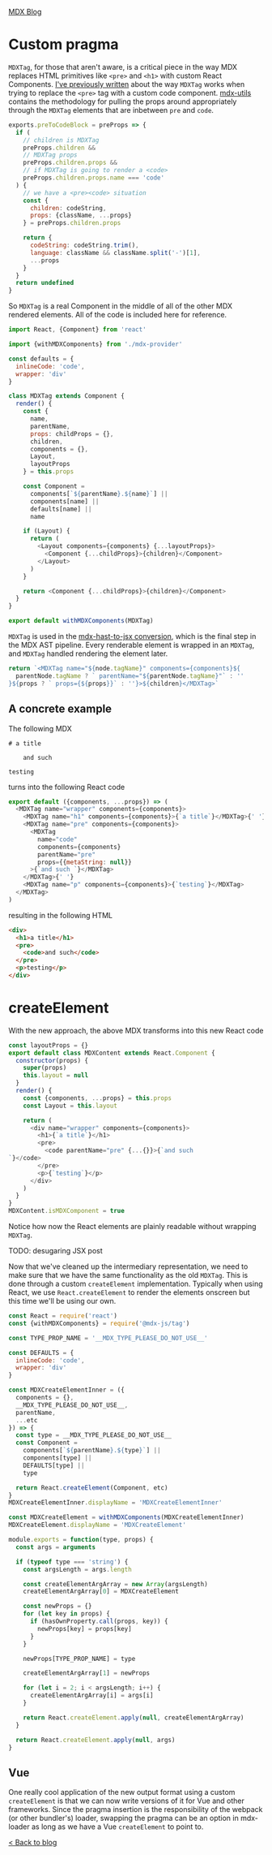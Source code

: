 [MDX Blog](/blog)

# Custom pragma

`MDXTag`, for those that aren't aware, is a critical piece in the way
MDX replaces HTML primitives like `<pre>` and `<h1>` with custom React
Components. [I've previously
written](/post/codeblocks-mdx-and-mdx-utils) about the way `MDXTag`
works when trying to replace the `<pre>` tag with a custom code
component. [mdx-utils](https://github.com/ChristopherBiscardi/gatsby-mdx/blob/00769a1b72455f40843cd2f09ee34fd63b009fb2/packages/mdx-utils/index.js)
contains the methodology for pulling the props around appropriately
through the `MDXTag` elements that are inbetween `pre` and `code`.

```js
exports.preToCodeBlock = preProps => {
  if (
    // children is MDXTag
    preProps.children &&
    // MDXTag props
    preProps.children.props &&
    // if MDXTag is going to render a <code>
    preProps.children.props.name === 'code'
  ) {
    // we have a <pre><code> situation
    const {
      children: codeString,
      props: {className, ...props}
    } = preProps.children.props

    return {
      codeString: codeString.trim(),
      language: className && className.split('-')[1],
      ...props
    }
  }
  return undefined
}
```

So `MDXTag` is a real Component in the middle of all of the other MDX
rendered elements. All of the code is included here for reference.

```js
import React, {Component} from 'react'

import {withMDXComponents} from './mdx-provider'

const defaults = {
  inlineCode: 'code',
  wrapper: 'div'
}

class MDXTag extends Component {
  render() {
    const {
      name,
      parentName,
      props: childProps = {},
      children,
      components = {},
      Layout,
      layoutProps
    } = this.props

    const Component =
      components[`${parentName}.${name}`] ||
      components[name] ||
      defaults[name] ||
      name

    if (Layout) {
      return (
        <Layout components={components} {...layoutProps}>
          <Component {...childProps}>{children}</Component>
        </Layout>
      )
    }

    return <Component {...childProps}>{children}</Component>
  }
}

export default withMDXComponents(MDXTag)
```

`MDXTag` is used in the [mdx-hast-to-jsx
conversion](https://github.com/mdx-js/mdx/blob/e1bcf1b1a352c9728424b01c1bb5d62e450eb48d/packages/mdx/mdx-hast-to-jsx.js#L163-L165),
which is the final step in the MDX AST pipeline. Every renderable
element is wrapped in an `MDXTag`, and `MDXTag` handled rendering the
element later.

```js
return `<MDXTag name="${node.tagName}" components={components}${
  parentNode.tagName ? ` parentName="${parentNode.tagName}"` : ''
}${props ? ` props={${props}}` : ''}>${children}</MDXTag>`
```

## A concrete example

The following MDX

```
# a title

    and such

testing
```

turns into the following React code

```js
export default ({components, ...props}) => (
  <MDXTag name="wrapper" components={components}>
    <MDXTag name="h1" components={components}>{`a title`}</MDXTag>{' '}
    <MDXTag name="pre" components={components}>
      <MDXTag
        name="code"
        components={components}
        parentName="pre"
        props={{metaString: null}}
      >{`and such `}</MDXTag>
    </MDXTag>{' '}
    <MDXTag name="p" components={components}>{`testing`}</MDXTag>
  </MDXTag>
)
```

resulting in the following HTML

```html
<div>
  <h1>a title</h1>
  <pre>
    <code>and such</code>
  </pre>
  <p>testing</p>
</div>
```

# createElement

With the new approach, the above MDX transforms into this new React code

```js
const layoutProps = {}
export default class MDXContent extends React.Component {
  constructor(props) {
    super(props)
    this.layout = null
  }
  render() {
    const {components, ...props} = this.props
    const Layout = this.layout

    return (
      <div name="wrapper" components={components}>
        <h1>{`a title`}</h1>
        <pre>
          <code parentName="pre" {...{}}>{`and such
`}</code>
        </pre>
        <p>{`testing`}</p>
      </div>
    )
  }
}
MDXContent.isMDXComponent = true
```

Notice how now the React elements are plainly readable without
wrapping `MDXTag`.

TODO: desugaring JSX post

Now that we've cleaned up the intermediary representation, we need to
make sure that we have the same functionality as the old
`MDXTag`. This is done through a custom `createElement`
implementation. Typically when using React, we use
`React.createElement` to render the elements onscreen but this time
we'll be using our own.

```js
const React = require('react')
const {withMDXComponents} = require('@mdx-js/tag')

const TYPE_PROP_NAME = '__MDX_TYPE_PLEASE_DO_NOT_USE__'

const DEFAULTS = {
  inlineCode: 'code',
  wrapper: 'div'
}

const MDXCreateElementInner = ({
  components = {},
  __MDX_TYPE_PLEASE_DO_NOT_USE__,
  parentName,
  ...etc
}) => {
  const type = __MDX_TYPE_PLEASE_DO_NOT_USE__
  const Component =
    components[`${parentName}.${type}`] ||
    components[type] ||
    DEFAULTS[type] ||
    type

  return React.createElement(Component, etc)
}
MDXCreateElementInner.displayName = 'MDXCreateElementInner'

const MDXCreateElement = withMDXComponents(MDXCreateElementInner)
MDXCreateElement.displayName = 'MDXCreateElement'

module.exports = function(type, props) {
  const args = arguments

  if (typeof type === 'string') {
    const argsLength = args.length

    const createElementArgArray = new Array(argsLength)
    createElementArgArray[0] = MDXCreateElement

    const newProps = {}
    for (let key in props) {
      if (hasOwnProperty.call(props, key)) {
        newProps[key] = props[key]
      }
    }

    newProps[TYPE_PROP_NAME] = type

    createElementArgArray[1] = newProps

    for (let i = 2; i < argsLength; i++) {
      createElementArgArray[i] = args[i]
    }

    return React.createElement.apply(null, createElementArgArray)
  }

  return React.createElement.apply(null, args)
}
```

## Vue

One really cool application of the new output format using a custom
`createElement` is that we can now write versions of it for Vue and
other frameworks. Since the pragma insertion is the responsibility of
the webpack (or other bundler's) loader, swapping the pragma can be an
option in mdx-loader as long as we have a Vue `createElement` to point
to.

[&lt; Back to blog](/blog)